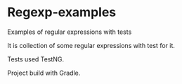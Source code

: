 # Regexp-examples
Examples of  regular expressions with tests

It is collection of some regular expressions with test for it.

Tests used TestNG.

Project build with Gradle.

